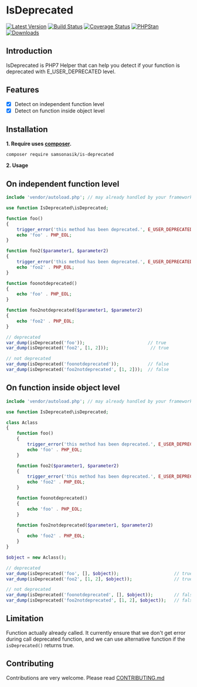 IsDeprecated
============

[![Latest Version](https://img.shields.io/github/release/samsonasik/IsDeprecated.svg?style=flat-square)](https://github.com/samsonasik/IsDeprecated/releases)
[![Build Status](https://travis-ci.org/samsonasik/IsDeprecated.svg?branch=master)](https://travis-ci.org/samsonasik/IsDeprecated)
[![Coverage Status](https://coveralls.io/repos/github/samsonasik/IsDeprecated/badge.svg?branch=master)](https://coveralls.io/github/samsonasik/IsDeprecated?branch=master)
[![PHPStan](https://img.shields.io/badge/PHPStan-enabled-brightgreen.svg?style=flat)](https://github.com/phpstan/phpstan)
[![Downloads](https://img.shields.io/packagist/dt/samsonasik/is-deprecated.svg?style=flat-square)](https://packagist.org/packages/samsonasik/is-deprecated)

Introduction
------------

IsDeprecated is PHP7 Helper that can help you detect if your function is deprecated with E_USER_DEPRECATED level.

Features
--------

- [x] Detect on independent function level
- [x] Detect on function inside object level

Installation
------------

**1. Require uses [composer](https://getcomposer.org/).**

```sh
composer require samsonasik/is-deprecated
```

**2. Usage**

On independent function level
-----------------------------

```php
include 'vendor/autoload.php'; // may already handled by your framework

use function IsDeprecated\isDeprecated;

function foo()
{
    trigger_error('this method has been deprecated.', E_USER_DEPRECATED);
    echo 'foo' . PHP_EOL;
}

function foo2($parameter1, $parameter2)
{
    trigger_error('this method has been deprecated.', E_USER_DEPRECATED);
    echo 'foo2' . PHP_EOL;
}

function foonotdeprecated()
{
    echo 'foo' . PHP_EOL;
}

function foo2notdeprecated($parameter1, $parameter2)
{
    echo 'foo2' . PHP_EOL;
}

// deprecated
var_dump(isDeprecated('foo'));                        // true
var_dump(isDeprecated('foo2', [1, 2]));                // true

// not deprecated
var_dump(isDeprecated('foonotdeprecated'));           // false
var_dump(isDeprecated('foo2notdeprecated', [1, 2]));  // false
```

On function inside object level
-------------------------------

```php
include 'vendor/autoload.php'; // may already handled by your framework

use function IsDeprecated\isDeprecated;

class Aclass
{
    function foo()
    {
        trigger_error('this method has been deprecated.', E_USER_DEPRECATED);
        echo 'foo' . PHP_EOL;
    }

    function foo2($parameter1, $parameter2)
    {
        trigger_error('this method has been deprecated.', E_USER_DEPRECATED);
        echo 'foo2' . PHP_EOL;
    }

    function foonotdeprecated()
    {
        echo 'foo' . PHP_EOL;
    }

    function foo2notdeprecated($parameter1, $parameter2)
    {
        echo 'foo2' . PHP_EOL;
    }
}

$object = new Aclass();

// deprecated
var_dump(isDeprecated('foo', [], $object));                     // true
var_dump(isDeprecated('foo2', [1, 2], $object));                // true

// not deprecated
var_dump(isDeprecated('foonotdeprecated', [], $object));        // false
var_dump(isDeprecated('foo2notdeprecated', [1, 2], $object));   // false
```

Limitation
----------

Function actually already called. It currently ensure that we don't get error during call deprecated function, and we can use alternative function if the `isDeprecated()` returns true.

Contributing
------------
Contributions are very welcome. Please read [CONTRIBUTING.md](https://github.com/samsonasik/IsDeprecated/blob/master/CONTRIBUTING.md)
